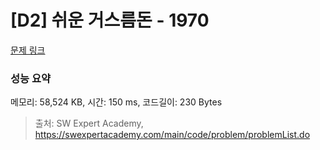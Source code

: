 # [D2] 쉬운 거스름돈 - 1970 

[문제 링크](https://swexpertacademy.com/main/code/problem/problemDetail.do?contestProbId=AV5PsIl6AXIDFAUq) 

### 성능 요약

메모리: 58,524 KB, 시간: 150 ms, 코드길이: 230 Bytes



> 출처: SW Expert Academy, https://swexpertacademy.com/main/code/problem/problemList.do